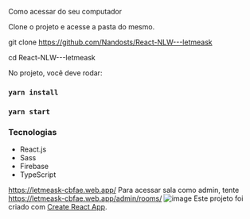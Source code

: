 
Como acessar do seu computador

Clone o projeto e acesse a pasta do mesmo.

  git clone https://github.com/Nandosts/React-NLW---letmeask

  cd React-NLW---letmeask
    
No projeto, você deve rodar:

### `yarn install`
### `yarn start`


### Tecnologias
  * React.js
  * Sass
  * Firebase
  * TypeScript

https://letmeask-cbfae.web.app/
Para acessar sala como admin, tente
https://letmeask-cbfae.web.app/admin/rooms/<codigo-da-sala>
![image](https://user-images.githubusercontent.com/65089035/124399846-a7c88780-dcf4-11eb-9c29-9c8508f01d91.png)
Este projeto foi criado com [Create React App](https://github.com/facebook/create-react-app).

